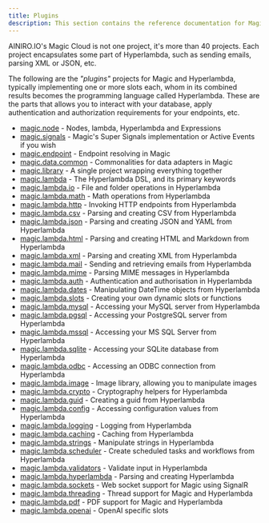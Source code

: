 ```yaml
---
title: Plugins
description: This section contains the reference documentation for Magic and Hyperlambda, and documents all plugins, and Hyperlambda the programming language.
---
```


AINIRO.IO's Magic Cloud is not one project, it's more than 40 projects. Each project encapsulates
some part of Hyperlambda, such as sending emails, parsing XML or JSON, etc.

The following are the _"plugins"_ projects for Magic and Hyperlambda, typically implementing one or more
slots each, whom in its combined results becomes the programming language called Hyperlambda. These are the parts
that allows you to interact with your database, apply authentication and authorization requirements for your
endpoints, etc.

* [magic.node](/plugins/magic.node/) - Nodes, lambda, Hyperlambda and Expressions
* [magic.signals](/plugins/magic.signals/) - Magic's Super Signals implementation or Active Events if you wish
* [magic.endpoint](/plugins/magic.endpoint/) - Endpoint resolving in Magic
* [magic.data.common](/plugins/magic.data.common/) - Commonalities for data adapters in Magic
* [magic.library](/plugins/magic.library/) - A single project wrapping everything together
* [magic.lambda](/plugins/magic.lambda/) - The Hyperlambda DSL, and its primary keywords
* [magic.lambda.io](/plugins/magic.lambda.io/) - File and folder operations in Hyperlambda
* [magic.lambda.math](/plugins/magic.lambda.math/) - Math operations from Hyperlambda
* [magic.lambda.http](/plugins/magic.lambda.http/) - Invoking HTTP endpoints from Hyperlambda
* [magic.lambda.csv](/plugins/magic.lambda.csv/) - Parsing and creating CSV from Hyperlambda
* [magic.lambda.json](/plugins/magic.lambda.json/) - Parsing and creating JSON and YAML from Hyperlambda
* [magic.lambda.html](/plugins/magic.lambda.html/) - Parsing and creating HTML and Markdown from Hyperlambda
* [magic.lambda.xml](/plugins/magic.lambda.xml/) - Parsing and creating XML from Hyperlambda
* [magic.lambda.mail](/plugins/magic.lambda.mail/) - Sending and retrieving emails from Hyperlambda
* [magic.lambda.mime](/plugins/magic.lambda.mime/) - Parsing MIME messages in Hyperlambda
* [magic.lambda.auth](/plugins/magic.lambda.auth/) - Authentication and authorisation in Hyperlambda
* [magic.lambda.dates](/plugins/magic.lambda.dates/) - Manipulating DateTime objects from Hyperlambda
* [magic.lambda.slots](/plugins/magic.lambda.slots/) - Creating your own dynamic slots or functions
* [magic.lambda.mysql](/plugins/magic.lambda.mysql/) - Accessing your MySQL server from Hyperlambda
* [magic.lambda.pgsql](/plugins/magic.lambda.pgsql/) - Accessing your PostgreSQL server from Hyperlambda
* [magic.lambda.mssql](/plugins/magic.lambda.mssql/) - Accessing your MS SQL Server from Hyperlambda
* [magic.lambda.sqlite](/plugins/magic.lambda.sqlite/) - Accessing your SQLite database from Hyperlambda
* [magic.lambda.odbc](/plugins/magic.lambda.odbc/) - Accessing an ODBC connection from Hyperlambda
* [magic.lambda.image](/plugins/magic.lambda.image/) - Image library, allowing you to manipulate images
* [magic.lambda.crypto](/plugins/magic.lambda.crypto/) - Cryptography helpers for Hyperlambda
* [magic.lambda.guid](/plugins/magic.lambda.guid/) - Creating a guid from Hyperlambda
* [magic.lambda.config](/plugins/magic.lambda.config/) - Accessing configuration values from Hyperlambda
* [magic.lambda.logging](/plugins/magic.lambda.logging/) - Logging from Hyperlambda
* [magic.lambda.caching](/plugins/magic.lambda.caching/) - Caching from Hyperlambda
* [magic.lambda.strings](/plugins/magic.lambda.strings/) - Manipulate strings in Hyperlambda
* [magic.lambda.scheduler](/plugins/magic.lambda.scheduler/) - Create scheduled tasks and workflows from Hyperlambda
* [magic.lambda.validators](/plugins/magic.lambda.validators/) - Validate input in Hyperlambda
* [magic.lambda.hyperlambda](/plugins/magic.lambda.hyperlambda/) - Parsing and creating Hyperlambda
* [magic.lambda.sockets](/plugins/magic.lambda.sockets/) - Web socket support for Magic using SignalR
* [magic.lambda.threading](/plugins/magic.lambda.threading/) - Thread support for Magic and Hyperlambda
* [magic.lambda.pdf](/plugins/magic.lambda.pdf/) - PDF support for Magic and Hyperlambda
* [magic.lambda.openai](/plugins/magic.lambda.openai/) - OpenAI specific slots
